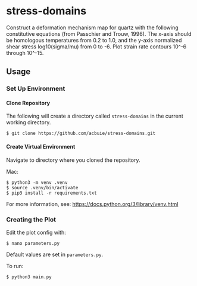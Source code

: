 # stress-domains

Construct a deformation mechanism map for quartz with the following constitutive equations (from Passchier and Trouw, 1996). The x-axis should be homologous temperatures from 0.2 to 1.0, and the y-axis normalized shear stress log10(sigma/mu) from 0 to -6.  Plot strain rate contours 10^-6 through 10^-15. 

## Usage

### Set Up Environment

#### Clone Repository

The following will create a directory called `stress-domains` in the current working directory.

```shell
$ git clone https://github.com/acbuie/stress-domains.git
```

#### Create Virtual Environment

Navigate to directory where you cloned the repository. 

Mac: 
```shell
$ python3 -m venv .venv
$ source .venv/bin/activate
$ pip3 install -r requirements.txt
```

For more information, see: https://docs.python.org/3/library/venv.html

### Creating the Plot

Edit the plot config with: 

```shell
$ nano parameters.py
```

Default values are set in `parameters.py`. 

To run:

```shell
$ python3 main.py
```